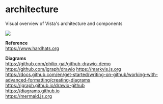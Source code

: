 # architecture
Visual overview of Vista's architecture and components


![](https://github.com/cloudvista/architecture/blob/main/vista.drawio.svg)





__Reference__  
https://www.hardhats.org  

__Diagrams__  
https://github.com/philip-gai/github-drawio-demo  
https://github.com/jgraph/drawio
https://markvis.js.org  
https://docs.github.com/en/get-started/writing-on-github/working-with-advanced-formatting/creating-diagrams  
https://jgraph.github.io/drawio-github  
https://diagrams.github.io  
https://mermaid.js.org  





